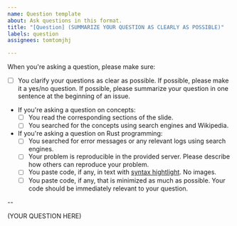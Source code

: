```yaml
---
name: Question template
about: Ask questions in this format.
title: "[Question] (SUMMARIZE YOUR QUESTION AS CLEARLY AS POSSIBLE)"
labels: question
assignees: tomtomjhj

---
```


When you're asking a question, please make sure:

- [ ] You clarify your questions as clear as possible.  If possible, please make it a yes/no question.  If possible, please summarize your question in one sentence at the beginning of an issue.

- If you're asking a question on concepts:
    + [ ] You read the corresponding sections of the slide.
    + [ ] You searched for the concepts using search engines and Wikipedia.

- If you're asking a question on Rust programming:
    + [ ] You searched for error messages or any relevant logs using search engines.
    + [ ] Your problem is reproducible in the provided server.  Please describe how others can reproduce your problem.
    + [ ] You paste code, if any, in text with [syntax hightlight](https://docs.github.com/en/github/writing-on-github/creating-and-highlighting-code-blocks).  No images.
    + [ ] You paste code, if any, that is minimized as much as possible.  Your code should be immediately relevant to your question.

--

(YOUR QUESTION HERE)

